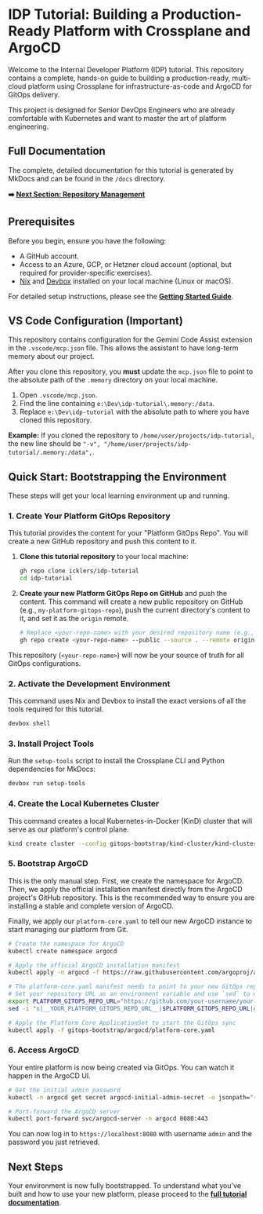 # IDP Tutorial: Building a Production-Ready Platform with Crossplane and ArgoCD

Welcome to the Internal Developer Platform (IDP) tutorial. This repository contains a complete, hands-on guide to building a production-ready, multi-cloud platform using Crossplane for infrastructure-as-code and ArgoCD for GitOps delivery.

This project is designed for Senior DevOps Engineers who are already comfortable with Kubernetes and want to master the art of platform engineering.

## Full Documentation

The complete, detailed documentation for this tutorial is generated by MkDocs and can be found in the `/docs` directory. 

**➡️ [Next Section: Repository Management](./docs/repository-management/01-multi-repo-strategy.md)**

## Prerequisites

Before you begin, ensure you have the following:

-   A GitHub account.
-   Access to an Azure, GCP, or Hetzner cloud account (optional, but required for provider-specific exercises).
-   [Nix](https://nixos.org/download.html) and [Devbox](https://www.jetpack.io/devbox/docs/installing-devbox/) installed on your local machine (Linux or macOS).

For detailed setup instructions, please see the **[Getting Started Guide](./docs/getting-started/01-introduction.md)**.

## VS Code Configuration (Important)

This repository contains configuration for the Gemini Code Assist extension in the `.vscode/mcp.json` file. This allows the assistant to have long-term memory about our project.

After you clone this repository, you **must** update the `mcp.json` file to point to the absolute path of the `.memory` directory on your local machine.

1.  Open `.vscode/mcp.json`.
2.  Find the line containing `e:\Dev\idp-tutorial\.memory:/data`.
3.  Replace `e:\Dev\idp-tutorial` with the absolute path to where you have cloned this repository.

**Example:** If you cloned the repository to `/home/user/projects/idp-tutorial`, the new line should be `"-v", "/home/user/projects/idp-tutorial/.memory:/data",`.

## Quick Start: Bootstrapping the Environment

These steps will get your local learning environment up and running. 

### 1. Create Your Platform GitOps Repository

This tutorial provides the content for your "Platform GitOps Repo". You will create a new GitHub repository and push this content to it.

1.  **Clone this tutorial repository** to your local machine:

    ```bash
    gh repo clone icklers/idp-tutorial
    cd idp-tutorial
    ```

2.  **Create your new Platform GitOps Repo on GitHub** and push the content. This command will create a new public repository on GitHub (e.g., `my-platform-gitops-repo`), push the current directory's content to it, and set it as the `origin` remote.

    ```bash
    # Replace <your-repo-name> with your desired repository name (e.g., my-platform-gitops-repo)
    gh repo create <your-repo-name> --public --source . --remote origin
    ```

This repository (`<your-repo-name>`) will now be your source of truth for all GitOps configurations.

### 2. Activate the Development Environment

This command uses Nix and Devbox to install the exact versions of all the tools required for this tutorial.

```bash
devbox shell
```

### 3. Install Project Tools

Run the `setup-tools` script to install the Crossplane CLI and Python dependencies for MkDocs:

```bash
devbox run setup-tools
```

### 4. Create the Local Kubernetes Cluster

This command creates a local Kubernetes-in-Docker (KinD) cluster that will serve as our platform's control plane.

```bash
kind create cluster --config gitops-bootstrap/kind-cluster/kind-cluster.yaml
```

### 5. Bootstrap ArgoCD

This is the only manual step. First, we create the namespace for ArgoCD. Then, we apply the official installation manifest directly from the ArgoCD project's GitHub repository. This is the recommended way to ensure you are installing a stable and complete version of ArgoCD.

Finally, we apply our `platform-core.yaml` to tell our new ArgoCD instance to start managing our platform from Git.

```bash
# Create the namespace for ArgoCD
kubectl create namespace argocd

# Apply the official ArgoCD installation manifest
kubectl apply -n argocd -f https://raw.githubusercontent.com/argoproj/argo-cd/stable/manifests/install.yaml

# The platform-core.yaml manifest needs to point to your new GitOps repository.
# Set your repository URL as an environment variable and use `sed` to update the file.
export PLATFORM_GITOPS_REPO_URL="https://github.com/your-username/your-repo-name.git" # <-- REPLACE THIS
sed -i "s|__YOUR_PLATFORM_GITOPS_REPO_URL__|$PLATFORM_GITOPS_REPO_URL|g" gitops-bootstrap/argocd/platform-core.yaml

# Apply the Platform Core ApplicationSet to start the GitOps sync
kubectl apply -f gitops-bootstrap/argocd/platform-core.yaml
```

### 6. Access ArgoCD

Your entire platform is now being created via GitOps. You can watch it happen in the ArgoCD UI.

```bash
# Get the initial admin password
kubectl -n argocd get secret argocd-initial-admin-secret -o jsonpath="{.data.password}" | base64 -d; echo

# Port-forward the ArgoCD server
kubectl port-forward svc/argocd-server -n argocd 8080:443
```

You can now log in to `https://localhost:8080` with username `admin` and the password you just retrieved.

## Next Steps

Your environment is now fully bootstrapped. To understand what you've built and how to use your new platform, please proceed to the **[full tutorial documentation](./docs/index.md)**.
